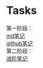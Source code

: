 # Tasks
第一阶段：    
 [md笔记](https://github.com/kkzjyy/Tasks/blob/main/Markdown%20%20note.md)   
   [github笔记](https://github.com/kkzjyy/Tasks/blob/main/Github1.md)    
第二阶段：    
[进阶笔记](https://github.com/kkzjyy/Tasks/blob/main/github2%EF%BC%9A.md)   

